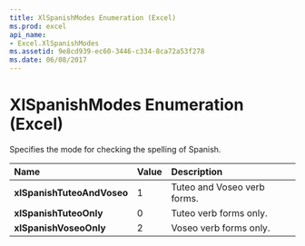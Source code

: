 ```yaml
---
title: XlSpanishModes Enumeration (Excel)
ms.prod: excel
api_name:
- Excel.XlSpanishModes
ms.assetid: 9e8cd939-ec60-3446-c334-8ca72a53f278
ms.date: 06/08/2017
---
```



# XlSpanishModes Enumeration (Excel)

Specifies the mode for checking the spelling of Spanish.



|**Name**|**Value**|**Description**|
|:-----|:-----|:-----|
| **xlSpanishTuteoAndVoseo**|1|Tuteo and Voseo verb forms.|
| **xlSpanishTuteoOnly**|0|Tuteo verb forms only.|
| **xlSpanishVoseoOnly**|2|Voseo verb forms only.|

